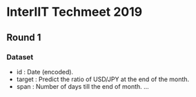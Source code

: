 # InterIIT Techmeet 2019

## Round 1

### Dataset
- id : Date (encoded).
- target : Predict the ratio of USD/JPY at the end of the month.
- span : Number of days till the end of month.
...






